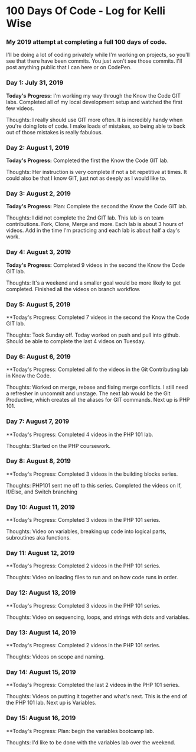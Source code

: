 # 100 Days Of Code - Log for Kelli Wise

### My 2019 attempt at completing a full 100 days of code.

I'll be doing a lot of coding privately while I'm working on projects, so you'll see that there have been commits. You just won't see those commits. I'll post anything public that I can here or on CodePen.

### Day 1: July 31, 2019

**Today's Progress:** I'm working my way through the Know the Code GIT labs. Completed all of my local development setup and watched the first few videos.

Thoughts: I really should use GIT more often. It is incredibly handy when you're doing lots of code. I make loads of mistakes, so being able to back out of those mistakes is really fabulous.

### Day 2: August 1, 2019

**Today's Progress:** Completed the first the Know the Code GIT lab. 

Thoughts: Her instruction is very complete if not a bit repetitive at times. It could also be that I know GIT, just not as deeply as I would like to.

### Day 3: August 2, 2019

**Today's Progress:** Plan: Complete the second the Know the Code GIT lab.

Thoughts: I did not complete the 2nd GIT lab. This lab is on team contributions. Fork, Clone, Merge and more. Each lab is about 3 hours of videos. Add in the time I'm practicing and each lab is about half a day's work.

### Day 4: August 3, 2019

**Today's Progress:** Completed 9 videos in the second the Know the Code GIT lab.

Thoughts: It's a weekend and a smaller goal would be more likely to get completed. Finished all the videos on branch workflow. 

### Day 5: August 5, 2019

**Today's Progress: Completed 7 videos in the second the Know the Code GIT lab.

Thoughts: Took Sunday off. Today worked on push and pull into github. Should be able to complete the last 4 videos on Tuesday.

### Day 6: August 6, 2019

**Today's Progress: Completed all fo the videos in the Git Contributing lab in Know the Code.

Thoughts: Worked on merge, rebase and fixing merge conflicts. I still need a refresher in uncommit and unstage.
            The next lab would be the Git Productive, which creates all the aliases for GIT commands. Next up is PHP 101.

### Day 7: August 7, 2019

**Today's Progress: Completed 4 videos in the PHP 101 lab.

Thoughts: Started on the PHP coursework. 

### Day 8: August 8, 2019

**Today's Progress: Completed 3 videos in the building blocks series.

Thoughts: PHP101 sent me off to this series. Completed the videos on If, If/Else, and Switch branching

### Day 10: August 11, 2019

**Today's Progress: Completed 3 videos in the PHP 101 series.

Thoughts: Video on variables, breaking up code into logical parts, subroutines aka functions. 

### Day 11: August 12, 2019

**Today's Progress: Completed 2 videos in the PHP 101 series.

Thoughts: Video on loading files to run and on how code runs in order. 

### Day 12: August 13, 2019

**Today's Progress: Completed 3 videos in the PHP 101 series.

Thoughts: Video on sequencing, loops, and strings with dots and variables. 

### Day 13: August 14, 2019

**Today's Progress: Completed 2 videos in the PHP 101 series.

Thoughts: Videos on scope and naming. 

### Day 14: August 15, 2019

**Today's Progress: Completed the last 2 videos in the PHP 101 series.

Thoughts: Videos on putting it together and what's next. This is the end of the PHP 101 lab. Next up is Variables.

### Day 15: August 16, 2019

**Today's Progress: Plan: begin the variables bootcamp lab. 

Thoughts: I'd like to be done with the variables lab over the weekend. 

